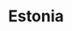 ---
title: Estonia
indice: 0.41468349456902437
years:
- year: '1995'
  indice: 0.35534220213551665
- year: '1996'
  indice: 0.3550654596897928
- year: '1997'
  indice: 0.35947352998530885
- year: '1998'
  indice: 0.3651840048780555
- year: '1999'
  indice: 0.3816809717291124
- year: '2000'
  indice: 0.36815782611105413
- year: '2001'
  indice: 0.3655148070238632
- year: '2002'
  indice: 0.36564421888064874
- year: '2003'
  indice: 0.36171205433008824
- year: '2004'
  indice: 0.36515483311712454
- year: '2005'
  indice: 0.3671302326269064
- year: '2006'
  indice: 0.36430100229057016
- year: '2007'
  indice: 0.3673159377414035
- year: '2008'
  indice: 0.38082619761410597
- year: '2009'
  indice: 0.40186147053182814
- year: '2010'
  indice: 0.388284645998748
- year: '2011'
  indice: 0.37460806918684014
- year: '2012'
  indice: 0.3788569174910233
- year: '2013'
  indice: 0.38024832425138444
- year: '2014'
  indice: 0.3793184901640011
- year: '2015'
  indice: 0.3898286413376999
- year: '2016'
  indice: 0.39183008941559394
- year: '2017'
  indice: 0.39424657971368077
- year: '2018'
  indice: 0.3948084145113557
- year: '2019'
  indice: 0.40486680601746755
- year: '2020'
  indice: 0.41468349456902437
---